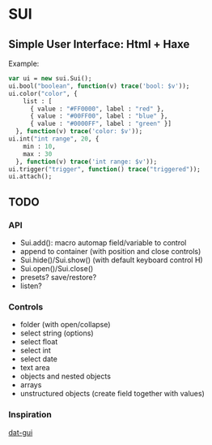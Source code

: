 # SUI
## Simple User Interface: Html + Haxe

Example:

```haxe
var ui = new sui.Sui();
ui.bool("boolean", function(v) trace('bool: $v'));
ui.color("color", {
    list : [
      { value : "#FF0000", label : "red" },
      { value : "#00FF00", label : "blue" },
      { value : "#0000FF", label : "green" }]
  }, function(v) trace('color: $v'));
ui.int("int range", 20, {
    min : 10,
    max : 30
  }, function(v) trace('int range: $v'));
ui.trigger("trigger", function() trace("triggered"));
ui.attach();
```

## TODO

### API
  * Sui.add(): macro automap field/variable to control
  * append to container (with position and close controls)
  * Sui.hide()/Sui.show() (with default keyboard control H)
  * Sui.open()/Sui.close()
  * presets? save/restore?
  * listen?

### Controls

  * folder (with open/collapse)
  * select string (options)
  * select float
  * select int
  * select date
  * text area
  * objects and nested objects
  * arrays
  * unstructured objects (create field together with values)


### Inspiration

[dat-gui](http://workshop.chromeexperiments.com/examples/gui/#1--Basic-Usage)